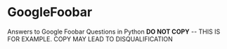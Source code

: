 # GoogleFoobar
Answers to Google Foobar Questions in Python
**DO NOT COPY** -- THIS IS FOR EXAMPLE. COPY MAY LEAD TO DISQUALIFICATION
